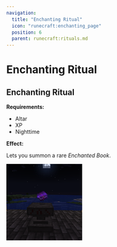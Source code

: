 ```yaml
---
navigation:
  title: "Enchanting Ritual"
  icon: "runecraft:enchanting_page"
  position: 6
  parent: runecraft:rituals.md
---
```


# Enchanting Ritual

## Enchanting Ritual

<ItemImage id="runecraft:enchanting_page" />

**__Requirements:__** 

- Altar 
- XP 
- Nighttime

**__Effect:__** 

Lets you summon a rare *Enchanted Book*.




![](enchanting_ritual.png)

